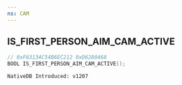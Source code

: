 ```yaml
---
ns: CAM
---
```

## IS_FIRST_PERSON_AIM_CAM_ACTIVE

```c
// 0xF63134C54B6EC212 0xD6280468
BOOL IS_FIRST_PERSON_AIM_CAM_ACTIVE();
```

```
NativeDB Introduced: v1207
```

